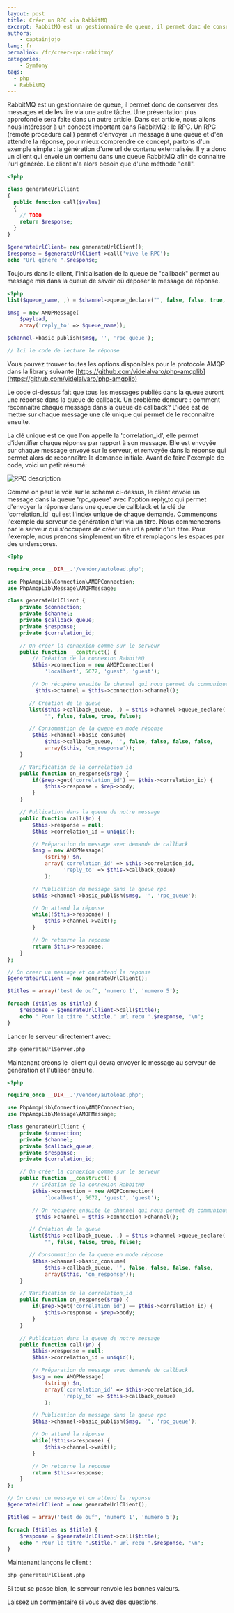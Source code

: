 ```yaml
---
layout: post
title: Créer un RPC via RabbitMQ
excerpt: RabbitMQ est un gestionnaire de queue, il permet donc de conserver des messages et de les lire via une autre tâche. Une présentation plus approfondie sera faite dans un autre article
authors: 
    - captainjojo
lang: fr
permalink: /fr/creer-rpc-rabbitmq/
categories:
    - Symfony
tags:
  - php
  - RabbitMQ
---
```


RabbitMQ est un gestionnaire de queue, il permet donc de conserver des messages et de les lire via une autre tâche. Une présentation plus approfondie sera faite dans un autre article. Dans cet article, nous allons nous intéresser à un concept important dans RabbitMQ : le RPC.
Un RPC (remote procedure call) permet d'envoyer un message à une queue et d'en attendre la réponse, pour mieux comprendre ce concept, partons d'un exemple simple : la génération d'une url de contenu externalisée.
Il y a donc un client qui envoie un contenu dans une queue RabbitMQ afin de connaitre l'url générée. Le client n'a alors besoin que d'une méthode "call".

```php
<?php

class generateUrlClient
{
  public function call($value)
  {
    // TODO
    return $response;
  }
}

$generateUrlClient= new generateUrlClient();
$response = $generateUrlClient->call('vive le RPC');
echo "Url généré ".$response;
```

Toujours dans le client, l'initialisation de la queue de "callback" permet au message mis dans la queue de savoir où déposer le message de réponse.

```php
<?php
list($queue_name, ,) = $channel->queue_declare("", false, false, true, false);

$msg = new AMQPMessage(
    $payload,
    array('reply_to' => $queue_name));

$channel->basic_publish($msg, '', 'rpc_queue');

// Ici le code de lecture le réponse
```

Vous pouvez trouver toutes les options disponibles pour le protocole AMQP dans la library suivante
[https://github.com/videlalvaro/php-amqplib](https://github.com/videlalvaro/php-amqplib)

Le code ci-dessus fait que tous les messages publiés dans la queue auront une réponse dans la queue de callback. Un problème demeure : comment reconnaître chaque message dans la queue de callback? L'idée est de mettre sur chaque message une clé unique qui permet de le reconnaitre ensuite.

La clé unique est ce que l'on appelle la 'correlation_id', elle permet d'identifier chaque réponse par rapport à son message. Elle est envoyée sur chaque message envoyé sur le serveur, et renvoyée dans la réponse qui permet alors de reconnaître la demande initiale.
Avant de faire l'exemple de code, voici un petit résumé:

![RPC description](/assets/2014-01-06-creer-rpc-rabbitmq/python-six.png)

Comme on peut le voir sur le schéma ci-dessus, le client envoie un message dans la queue 'rpc_queue' avec l'option reply_to qui permet d'envoyer la réponse dans une queue de callblack et la clé de 'correlation_id' qui est l'index unique de chaque demande.
Commençons l'exemple du serveur de génération d'url via un titre. Nous commencerons par le serveur qui s'occupera de créer une url à partir d'un titre. Pour l'exemple, nous prenons simplement un titre et remplaçons les espaces par des underscores.

```php
<?php

require_once __DIR__.'/vendor/autoload.php';

use PhpAmqpLib\Connection\AMQPConnection;
use PhpAmqpLib\Message\AMQPMessage;

class generateUrlClient {
    private $connection;
    private $channel;
    private $callback_queue;
    private $response;
    private $correlation_id;

    // On créer la connexion comme sur le serveur
    public function __construct() {
        // Création de la connexion RabbitMQ
        $this->connection = new AMQPConnection(
            'localhost', 5672, 'guest', 'guest');

        // On récupère ensuite le channel qui nous permet de communiquer avec RabbitMQ
         $this->channel = $this->connection->channel();

       // Création de la queue
       list($this->callback_queue, ,) = $this->channel->queue_declare(
            "", false, false, true, false);

       // Consommation de la queue en mode réponse
        $this->channel->basic_consume(
            $this->callback_queue, '', false, false, false, false,
            array($this, 'on_response'));
    }

    // Varification de la correlation_id
    public function on_response($rep) {
        if($rep->get('correlation_id') == $this->correlation_id) {
            $this->response = $rep->body;
        }
    }

    // Publication dans la queue de notre message
    public function call($n) {
        $this->response = null;
        $this->correlation_id = uniqid();

        // Préparation du message avec demande de callback
        $msg = new AMQPMessage(
            (string) $n,
            array('correlation_id' => $this->correlation_id,
                  'reply_to' => $this->callback_queue)
            );

        // Publication du message dans la queue rpc
        $this->channel->basic_publish($msg, '', 'rpc_queue');

        // On attend la réponse
        while(!$this->response) {
            $this->channel->wait();
        }

        // On retourne la reponse
        return $this->response;
    }
};

// On creer un message et on attend la reponse
$generateUrlClient = new generateUrlClient();

$titles = array('test de ouf', 'numero 1', 'numero 5');

foreach ($titles as $title) {
    $response = $generateUrlClient->call($title);
    echo " Pour le titre ".$title.' url recu '.$response, "\n";
}
```

Lancer le serveur directement avec:

```sh
php generateUrlServer.php
```

Maintenant créons le  client qui devra envoyer le message au serveur de génération et l'utiliser ensuite.

```php
<?php

require_once __DIR__.'/vendor/autoload.php';

use PhpAmqpLib\Connection\AMQPConnection;
use PhpAmqpLib\Message\AMQPMessage;

class generateUrlClient {
    private $connection;
    private $channel;
    private $callback_queue;
    private $response;
    private $correlation_id;

    // On créer la connexion comme sur le serveur
    public function __construct() {
        // Création de la connexion RabbitMQ
        $this->connection = new AMQPConnection(
            'localhost', 5672, 'guest', 'guest');

        // On récupère ensuite le channel qui nous permet de communiquer avec RabbitMQ
         $this->channel = $this->connection->channel();

       // Création de la queue
       list($this->callback_queue, ,) = $this->channel->queue_declare(
            "", false, false, true, false);

       // Consommation de la queue en mode réponse
        $this->channel->basic_consume(
            $this->callback_queue, '', false, false, false, false,
            array($this, 'on_response'));
    }

    // Varification de la correlation_id
    public function on_response($rep) {
        if($rep->get('correlation_id') == $this->correlation_id) {
            $this->response = $rep->body;
        }
    }

    // Publication dans la queue de notre message
    public function call($n) {
        $this->response = null;
        $this->correlation_id = uniqid();

        // Préparation du message avec demande de callback
        $msg = new AMQPMessage(
            (string) $n,
            array('correlation_id' => $this->correlation_id,
                  'reply_to' => $this->callback_queue)
            );

        // Publication du message dans la queue rpc
        $this->channel->basic_publish($msg, '', 'rpc_queue');

        // On attend la réponse
        while(!$this->response) {
            $this->channel->wait();
        }

        // On retourne la reponse
        return $this->response;
    }
};

// On creer un message et on attend la reponse
$generateUrlClient = new generateUrlClient();

$titles = array('test de ouf', 'numero 1', 'numero 5');

foreach ($titles as $title) {
    $response = $generateUrlClient->call($title);
    echo " Pour le titre ".$title.' url recu '.$response, "\n";
}
```

Maintenant lançons le client :

```sh
php generateUrlClient.php
```

Si tout se passe bien, le serveur renvoie les bonnes valeurs.

Laissez un commentaire si vous avez des questions.
